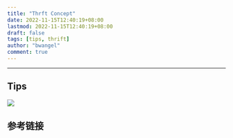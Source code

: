```yaml
---
title: "Thrft Concept"
date: 2022-11-15T12:40:19+08:00
lastmod: 2022-11-15T12:40:19+08:00
draft: false
tags: [tips, thrift]
author: "bwangel"
comment: true
---
```


<!--more-->

---

## Tips

![](https://camo.githubusercontent.com/ff0a9a9b810ccc333b72d0eb4dc49c7419616a272a1e0b41680317fcaaf9b3e3/68747470733a2f2f706173736167652d313235333430303731312e636f732e61702d6265696a696e672e6d7971636c6f75642e636f6d2f323031382d30352d32372d3036303032322e706e67)

## 参考链接
